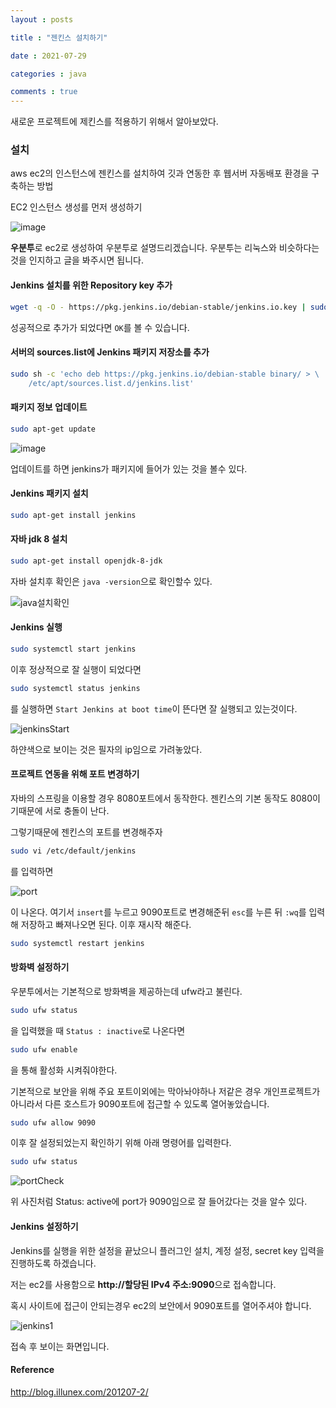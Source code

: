 ```yaml
---
layout : posts

title : "젠킨스 설치하기"

date : 2021-07-29

categories : java

comments : true
---
```




새로운 프로젝트에 제킨스를 적용하기 위해서 알아보았다.



### 설치

aws ec2의 인스턴스에 젠킨스를 설치하여 깃과 연동한 후 웹서버 자동배포 환경을 구축하는 방법



EC2 인스턴스 생성를 먼저 생성하기

![image](https://user-images.githubusercontent.com/66049273/127851606-c2b73816-31d5-43b0-9d86-146742ca1ba0.png)

**우분투**로 ec2로 생성하여 우분투로 설명드리겠습니다. 우분투는 리눅스와 비슷하다는 것을 인지하고 글을 봐주시면 됩니다.



#### Jenkins 설치를 위한 Repository key 추가

```sh
wget -q -O - https://pkg.jenkins.io/debian-stable/jenkins.io.key | sudo apt-key add -
```

성공적으로 추가가 되었다면  `OK`를 볼 수 있습니다.



#### 서버의 sources.list에 Jenkins 패키지 저장소를 추가

```sh
sudo sh -c 'echo deb https://pkg.jenkins.io/debian-stable binary/ > \
    /etc/apt/sources.list.d/jenkins.list'
```



#### 패키지 정보 업데이트

```sh
sudo apt-get update
```

![image](https://user-images.githubusercontent.com/66049273/128001963-4daa4587-6419-4ab0-91b6-b016b49ba778.png)

업데이트를 하면 jenkins가 패키지에 들어가 있는 것을 볼수 있다.



#### Jenkins 패키지 설치

```sh
sudo apt-get install jenkins
```



#### 자바 jdk 8 설치

```sh
sudo apt-get install openjdk-8-jdk
```

자바 설치후 확인은 `java -version`으로 확인할수 있다.

![java설치확인](https://user-images.githubusercontent.com/66049273/128002835-88dfd67f-9625-41d9-ab03-1a0067055230.png)



#### Jenkins 실행

```sh
sudo systemctl start jenkins
```

이후 정상적으로 잘 실행이 되었다면 

```sh
sudo systemctl status jenkins
```

를 실행하면 `Start Jenkins at boot time`이 뜬다면 잘 실행되고 있는것이다.

![jenkinsStart](https://user-images.githubusercontent.com/66049273/128003577-8b5e45c7-4ee2-4747-84e2-11b39e610990.png)

하얀색으로 보이는 것은 필자의 ip임으로 가려놓았다.



#### 프로젝트 연동을 위해 포트 변경하기

자바의 스프링을 이용할 경우 8080포트에서 동작한다. 젠킨스의 기본 동작도 8080이기때문에 서로 충돌이 난다.

그렇기때문에 젠킨스의 포트를 변경해주자

```sh
sudo vi /etc/default/jenkins
```

를 입력하면

![port](https://user-images.githubusercontent.com/66049273/128004903-37546987-73ed-4229-adb1-d82c8158805d.png)

이 나온다. 여기서 `insert`를 누르고 9090포트로 변경해준뒤 `esc`를 누른 뒤 `:wq`를 입력해 저장하고 빠져나오면 된다. 이후 재시작 해준다.

```sh
sudo systemctl restart jenkins
```



#### 방화벽 설정하기

우분투에서는 기본적으로 방화벽을 제공하는데 ufw라고 불린다.

```sh
sudo ufw status
```

을 입력했을 때 `Status : inactive`로 나온다면

```sh
sudo ufw enable
```

을 통해 활성화 시켜줘야한다.



기본적으로 보안을 위해 주요 포트이외에는 막아놔야하나 저같은 경우 개인프로젝트가 아니라서 다른 호스트가 9090포트에 접근할 수 있도록 열어놓았습니다.

```sh
sudo ufw allow 9090
```

이후 잘 설정되었는지 확인하기 위해 아래 명령어를 입력한다.

```sh
sudo ufw status
```

![portCheck](https://user-images.githubusercontent.com/66049273/128005817-cf2bf7e6-af41-402b-94f4-a2717953b9a9.png)

위 사진처럼 Status: active에 port가 9090임으로 잘 들어갔다는 것을 알수 있다.



#### Jenkins 설정하기

Jenkins를 실행을 위한 설정을 끝났으니 플러그인 설치, 계정  설정, secret key 입력을 진행하도록 하겠습니다.

저는 ec2를 사용함으로 **http://할당된 IPv4 주소:9090**으로 접속합니다.

혹시 사이트에 접근이 안되는경우 ec2의 보안에서 9090포트를 열어주셔야 합니다.

![jenkins1](https://user-images.githubusercontent.com/66049273/128009730-aeb47bc1-d279-4012-9ba6-e7b55ed4351c.png)

접속 후 보이는 화면입니다.





#### Reference

http://blog.illunex.com/201207-2/
